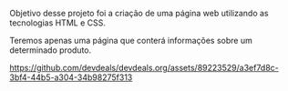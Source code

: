 Objetivo desse projeto foi a criação de uma página web utilizando as tecnologias HTML e CSS. 

Teremos apenas uma página que conterá informações sobre um determinado produto.

https://github.com/devdeals/devdeals.org/assets/89223529/a3ef7d8c-3bf4-44b5-a304-34b98275f313
